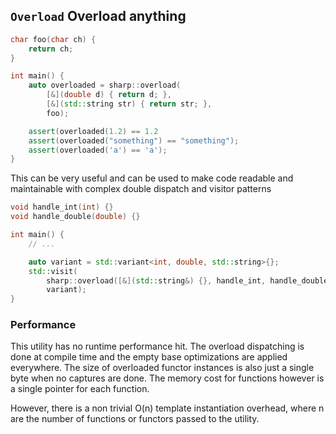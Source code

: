 `Overload` Overload anything
----------

```c++
char foo(char ch) {
    return ch;
}

int main() {
    auto overloaded = sharp::overload(
        [&](double d) { return d; },
        [&](std::string str) { return str; },
        foo);

    assert(overloaded(1.2) == 1.2
    assert(overloaded("something") == "something");
    assert(overloaded('a') == 'a');
}
```

This can be very useful and can be used to make code readable and maintainable
with complex double dispatch and visitor patterns

```c++
void handle_int(int) {}
void handle_double(double) {}

int main() {
    // ...

    auto variant = std::variant<int, double, std::string>{};
    std::visit(
        sharp::overload([&](std::string&) {}, handle_int, handle_double),
        variant);
}
```

### Performance

This utility has no runtime performance hit.  The overload dispatching is done
at compile time and the empty base optimizations are applied everywhere.  The
size of overloaded functor instances is also just a single byte when no
captures are done.  The memory cost for functions however is a single pointer
for each function.

However, there is a non trivial O(n) template instantiation overhead, where n
are the number of functions or functors passed to the utility.
